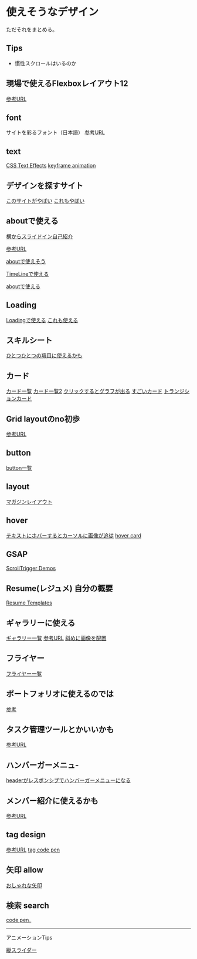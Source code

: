 # 使えそうなデザイン

ただそれをまとめる。

## Tips

- 慣性スクロールはいるのか

## 現場で使えるFlexboxレイアウト12

[参考URL](https://pulpxstyle.com/flexbox/)

## font

サイトを彩るフォント（日本語）
[参考URL](https://photoshopvip.net/131206)

## text

[CSS Text Effects](https://freefrontend.com/css-text-effects/)
[keyframe animation](https://codepen.io/finnhvman/pen/BGmygj)

## デザインを探すサイト

[このサイトがやばい](https://freefrontend.com/css-timelines/)
[これもやばい](https://csshint.com/?s=card)

## aboutで使える

[横からスライドイン自己紹介](https://codepen.io/cassandraPaige/pen/MWYeqwZ)

[参考URL](https://codepen.io/TajShireen/pen/RwrXodK)

[aboutで使えそう](https://codepen.io/Munamohamed94/pen/aEbaKN)

[TimeLineで使える](https://codepen.io/alvarotrigo/pen/yLzBJaN)

[aboutで使える](https://codepen.io/zebateira/pen/zrvwGR)

## Loading

[Loadingで使える](https://freefrontend.com/css-loaders/)
[これも使える](https://codepen.io/curley/pen/PoYyWYO)

## スキルシート

[ひとつひとつの項目に使えるかも](https://codepen.io/Balsakup/pen/QKPPeO)

## カード

[カード一覧](https://deshinon.com/2019/03/03/osyare-desing-card/)
[カード一覧2](https://freefrontend.com/css-flip-cards/)
[クリックするとグラフが出る](https://codepen.io/ste-vg/pen/wdBRZN)
[すごいカード](https://codepen.io/kodplay/pen/oNBreRJ)
[トランジションカード](https://codepen.io/Gelsot/pen/xpGYyd)

## Grid layoutのno初歩

[参考URL
](https://codepen.io/jmegs/pen/opbyXg)

## button

[button一覧](https://freefrontend.com/css-buttons/)

## layout

[マガジンレイアウト](https://freefrontend.com/css-magazine-layouts/)

## hover

[テキストにホバーするとカーソルに画像が追従](https://coding-alive.jp/animation/p503/)
[hover card](https://codepen.io/jeffglenn/pen/KNYoKa/)

## GSAP

[ScrollTrigger Demos](https://greensock.com/st-demos/)

## Resume(レジュメ) 自分の概要

[Resume Templates](https://freefrontend.com/html-resume-templates/)

## ギャラリーに使える

[ギャラリー一覧](https://freefrontend.com/css-gallery/)
[参考URL](https://codepen.io/team/blaseballcares/pen/gOwMyeQ)
[斜めに画像を配置](https://codepen.io/sreisner/pen/gwZKwd)

## フライヤー

[フライヤー一覧](https://freefrontend.com/css-flyers/)

## ポートフォリオに使えるのでは

[参考](https://codepen.io/miukimiu/pen/bGVpRO)

## タスク管理ツールとかいいかも

[参考URL](https://codepen.io/TajShireen/pen/RwrXodK)

## ハンバーガーメニュ-

[headerがレスポンシブでハンバーガーメニューになる](https://codepen.io/zeroplus-programming/pen/MWOpOjb)

## メンバー紹介に使えるかも

[参考URL](https://codepen.io/_niikhil/pen/MWpeqby)


## tag design
[参考URL](https://freefrontend.com/css-tags/)
[tag code pen](https://codepen.io/andrejsharapov/pen/mvbxRY)

## 矢印 allow

[おしゃれな矢印](https://morilynblog.com/yazirusi-sakusei-pattern/)

## 検索 search

[code pen](https://codepen.io/andrejsharapov/pen/mvbxRY)_


---

アニメーションTips

[縦スライダー](https://devsakaso.com/gsap-timeline-slider/)